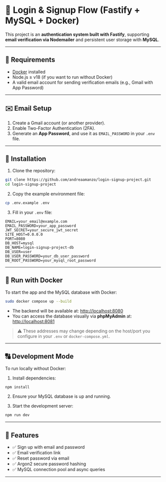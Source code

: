 # 🚀 Login & Signup Flow (Fastify + MySQL + Docker)

This project is an **authentication system built with Fastify**, supporting **email verification via Nodemailer** and persistent user storage with **MySQL**.

---

## 🐳 Requirements

- [Docker](https://www.docker.com/) installed
- Node.js ≥ v18 (if you want to run without Docker)
- A valid email account for sending verification emails (e.g., Gmail with App Password)

---

## ✉️ Email Setup

1. Create a Gmail account (or another provider).
2. Enable Two-Factor Authentication (2FA).
3. Generate an **App Password**, and use it as `EMAIL_PASSWORD` in your `.env` file.

---

## 📁 Installation

1. Clone the repository:

```bash
git clone https://github.com/andreaamanzo/login-signup-project.git
cd login-signup-project
```

2. Copy the example environment file:

```bash
cp .env.example .env
```

3. Fill in your `.env` file:

```env
EMAIL=your_email@example.com
EMAIL_PASSWORD=your_app_password
JWT_SECRET=your_secure_jwt_secret
SITE_HOST=0.0.0.0
PORT=8080
DB_HOST=mysql
DB_NAME=login-signup-project-db
DB_USER=user
DB_USER_PASSWORD=your_db_user_password
DB_ROOT_PASSWORD=your_mysql_root_password
```

---

## 🐋 Run with Docker

To start the app and the MySQL database with Docker:

```bash
sudo docker compose up --build
```

- The backend will be available at: [http://localhost:8080](http://localhost:8080)
- You can access the database visually via **phpMyAdmin** at: [http://localhost:8081](http://localhost:8081)

> ⚠️ These addresses may change depending on the host/port you configure in your `.env` or `docker-compose.yml`.

---

## 🔠 Development Mode

To run locally without Docker:

1. Install dependencies:

```bash
npm install
```

2. Ensure your MySQL database is up and running.

3. Start the development server:

```bash
npm run dev
```

---

## 🧠 Features

- ✅ Sign up with email and password
- ✅ Email verification link
- ✅ Reset password via email
- ✅ Argon2 secure password hashing
- ✅ MySQL connection pool and async queries

---


